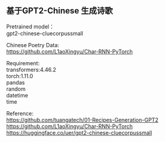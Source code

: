 ## 基于GPT2-Chinese 生成诗歌

Pretrained model：  
gpt2-chinese-cluecorpussmall  

Chinese Poetry Data:  
https://github.com/L1aoXingyu/Char-RNN-PyTorch  

Requirement:  
transformers:4.46.2  
torch:1.11.0  
pandas  
random  
datetime  
time  

Reference:  
https://github.com/tuangatech/01-Recipes-Generation-GPT2  
https://github.com/L1aoXingyu/Char-RNN-PyTorch  
https://huggingface.co/uer/gpt2-chinese-cluecorpussmall  
